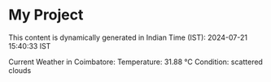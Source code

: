 # My Project

This content is dynamically generated in Indian Time (IST): 2024-07-21 15:40:33 IST


Current Weather in Coimbatore:
Temperature: 31.88 °C
Condition: scattered clouds
